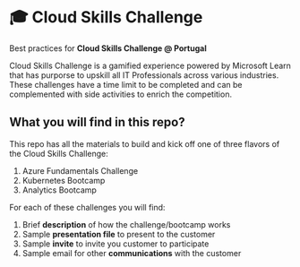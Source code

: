 # :mortar_board: Cloud Skills Challenge
Best practices for **Cloud Skills Challenge @ Portugal**

Cloud Skills Challenge is a gamified experience powered by Microsoft Learn that has purporse to upskill all IT Professionals across various industries. These challenges have a time limit to be completed and can be complemented with side activities to enrich the competition. 

## What you will find in this repo?

This repo has all the materials to build and kick off one of three flavors of the Cloud Skills Challenge:

1. Azure Fundamentals Challenge
2. Kubernetes Bootcamp
3. Analytics Bootcamp

For each of these challenges you will find:

1. Brief **description** of how the challenge/bootcamp works
2. Sample **presentation file** to present to the customer
3. Sample **invite** to invite you customer to participate 
4. Sample email for other **communications** with the customer  
